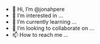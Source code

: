 - 👋 Hi, I’m @jonahpere
- 👀 I’m interested in ...
- 🌱 I’m currently learning ...
- 💞️ I’m looking to collaborate on ...
- 📫 How to reach me ...

<!---
jonahpere/jonahpere is a ✨ special ✨ repository because its `README.md` (this file) appears on your GitHub profile.
You can click the Preview link to take a look at your changes.
--->
